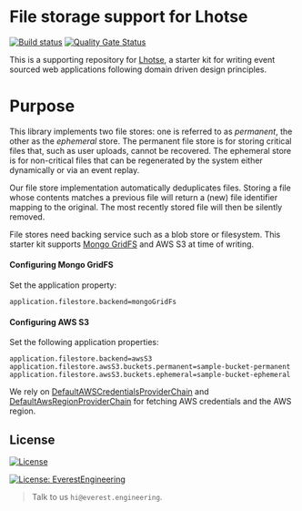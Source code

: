 # File storage support for Lhotse
[![Build status](https://badge.buildkite.com/d5a0c236b0dd90d368dd448f4010eaee15d409f5c6c8a20b2a.svg)](https://buildkite.com/everest-engineering/lhotse-storage) [![Quality Gate Status](https://sonarcloud.io/api/project_badges/measure?project=everest-engineering_lhotse-storage&metric=alert_status)](https://sonarcloud.io/dashboard?id=everest-engineering_lhotse-storage)

This is a supporting repository for [Lhotse](https://github.com/everest-engineering/lhotse), a starter kit for writing event sourced web applications following domain driven design principles.

# Purpose
This library implements two file stores: one is referred to as _permanent_, the other as the _ephemeral_ store. The permanent file store is for storing critical files that, such as user uploads, cannot be recovered. The ephemeral store is for non-critical files that can be regenerated by the system either dynamically or via an event replay.

Our file store implementation automatically deduplicates files. Storing a file whose contents matches a previous file will return a (new) file identifier mapping to the original. The most recently stored file will then be silently removed. 

File stores need backing service such as a blob store or filesystem. This starter kit supports 
[Mongo GridFS](https://docs.mongodb.com/manual/core/gridfs/) and AWS S3 at time of writing.

#### Configuring Mongo GridFS
Set the application property:
```
application.filestore.backend=mongoGridFs
```

#### Configuring AWS S3
Set the following application properties:
```
application.filestore.backend=awsS3
application.filestore.awsS3.buckets.permanent=sample-bucket-permanent
application.filestore.awsS3.buckets.ephemeral=sample-bucket-ephemeral
```

We rely on [DefaultAWSCredentialsProviderChain](https://docs.aws.amazon.com/AWSJavaSDK/latest/javadoc/com/amazonaws/auth/DefaultAWSCredentialsProviderChain.html) 
and [DefaultAwsRegionProviderChain](https://docs.aws.amazon.com/AWSJavaSDK/latest/javadoc/com/amazonaws/regions/DefaultAwsRegionProviderChain.html) 
for fetching AWS credentials and the AWS region. 


## License
[![License](https://img.shields.io/badge/License-Apache%202.0-blue.svg)](https://opensource.org/licenses/Apache-2.0)

[![License: EverestEngineering](https://img.shields.io/badge/Copyright%20%C2%A9-EVERESTENGINEERING-blue)](https://everest.engineering)

>Talk to us `hi@everest.engineering`.
